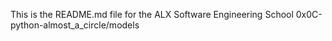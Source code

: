 This is the README.md file for the ALX Software Engineering School 0x0C-python-almost_a_circle/models
